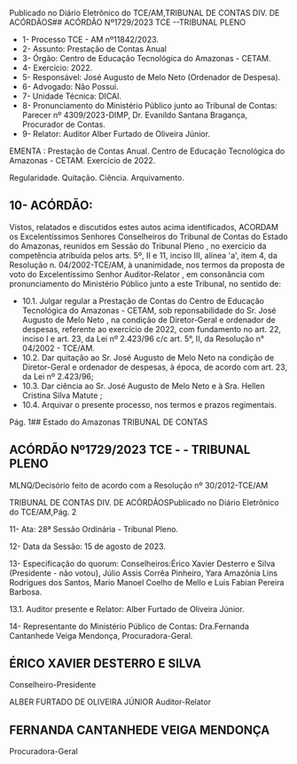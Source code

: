 Publicado  no  Diário  Eletrônico do TCE/AM,TRIBUNAL DE CONTAS DIV. DE ACÓRDÃOS## ACÓRDÃO Nº1729/2023  TCE --TRIBUNAL PLENO

- 1- Processo TCE - AM nº11842/2023.
- 2- Assunto: Prestação de Contas Anual
- 3- Órgão: Centro de Educação Tecnológica do Amazonas - CETAM.
- 4- Exercício: 2022.
- 5- Responsável: José Augusto de Melo Neto (Ordenador de Despesa).
- 6- Advogado: Não Possui.
- 7- Unidade Técnica: DICAI.
- 8- Pronunciamento  do  Ministério  Público  junto  ao  Tribunal  de  Contas: Parecer  nº 4309/2023-DIMP, Dr. Evanildo Santana Bragança, Procurador de Contas.
- 9- Relator: Auditor Alber Furtado de Oliveira Júnior.

EMENTA :  Prestação  de  Contas  Anual.  Centro  de Educação  Tecnológica  do  Amazonas  -  CETAM. Exercício de 2022.

Regularidade. Quitação. Ciência. Arquivamento.

## 10-  ACÓRDÃO:

Vistos, relatados e discutidos estes autos acima identificados, ACORDAM os Excelentíssimos Senhores Conselheiros do Tribunal de Contas do Estado do Amazonas, reunidos em Sessão do Tribunal Pleno , no exercício da competência atribuída pelos arts. 5º, II e 11, inciso III, alínea 'a', item 4, da Resolução n. 04/2002-TCE/AM, à unanimidade, nos termos da proposta de voto do Excelentíssimo Senhor Auditor-Relator , em consonância com pronunciamento do Ministério Público junto a este Tribunal, no sentido de:

- 10.1. Julgar  regular a  Prestação  de  Contas  do  Centro  de  Educação Tecnológica  do  Amazonas  -  CETAM,  sob  reponsabilidade  do Sr. José  Augusto  de  Melo  Neto , na  condição  de  Diretor-Geral e ordenador de despesas, referente ao exercício de 2022, com fundamento no art. 22, inciso I e art. 23, da Lei nº 2.423/96 c/c art. 5°, II, da Resolução n° 04/2002 - TCE/AM.
- 10.2. Dar  quitação ao Sr.  José  Augusto  de  Melo  Neto na  condição  de Diretor-Geral e ordenador de despesas, à época, de acordo com art. 23, da Lei nº 2.423/96;
- 10.3. Dar  ciência ao Sr.  José  Augusto  de  Melo  Neto  e  à  Sra.  Hellen Cristina Silva Matute ;
- 10.4. Arquivar o presente processo, nos termos e prazos regimentais.

Pág. 1## Estado do Amazonas TRIBUNAL DE CONTAS

## ACÓRDÃO Nº1729/2023  TCE - - TRIBUNAL PLENO

MLNQ/Decisório feito de acordo com a Resolução nº 30/2012-TCE/AM

TRIBUNAL DE CONTAS DIV. DE ACÓRDÃOSPublicado  no  Diário  Eletrônico do TCE/AM,Pág. 2

11-  Ata: 28ª Sessão Ordinária - Tribunal Pleno.

12-  Data da Sessão: 15 de agosto de 2023.

13-  Especificação do quorum: Conselheiros:Érico Xavier Desterro e Silva (Presidente - não votou),  Júlio  Assis  Corrêa  Pinheiro,  Yara  Amazônia  Lins  Rodrigues  dos  Santos, Mario Manoel Coelho de Mello e Luis Fabian Pereira Barbosa.

13.1. Auditor presente e Relator: Alber Furtado de Oliveira Júnior.

14-  Representante do Ministério Público de Contas: Dra.Fernanda Cantanhede Veiga Mendonça, Procuradora-Geral.

## ÉRICO XAVIER DESTERRO E SILVA

Conselheiro-Presidente

ALBER FURTADO DE OLIVEIRA JÚNIOR Auditor-Relator

## FERNANDA CANTANHEDE VEIGA MENDONÇA

Procuradora-Geral